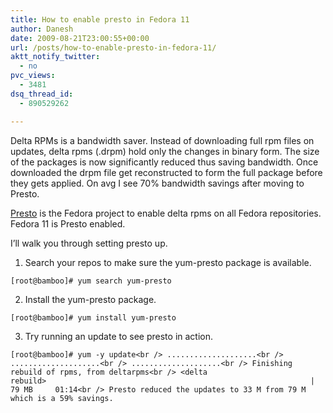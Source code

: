 ```yaml
---
title: How to enable presto in Fedora 11
author: Danesh
date: 2009-08-21T23:00:55+00:00
url: /posts/how-to-enable-presto-in-fedora-11/
aktt_notify_twitter:
  - no
pvc_views:
  - 3481
dsq_thread_id:
  - 890529262

---
```

Delta RPMs is a bandwidth saver. Instead of downloading full rpm files on updates, delta rpms (.drpm) hold only the changes in binary form. The size of the packages is now significantly reduced thus saving bandwidth. Once downloaded the drpm file get reconstructed to form the full package before they gets applied. On avg I see 70% bandwidth savings after moving to Presto.

[Presto][1] is the Fedora project to enable delta rpms on all Fedora repositories. Fedora 11 is Presto enabled.

I&#8217;ll walk you through setting presto up.

1. Search your repos to make sure the yum-presto package is available.

`[root@bamboo]# yum search yum-presto`

2. Install the yum-presto package.

`[root@bamboo]# yum install yum-presto`

3. Try running an update to see presto in action.

`[root@bamboo]# yum -y update<br />
....................<br />
....................<br />
....................<br />
Finishing rebuild of rpms, from deltarpms<br />
<delta rebuild>                                                           |  79 MB     01:14<br />
Presto reduced the updates to 33 M from 79 M which is a 59% savings.`

 [1]: http://fedoraproject.org/wiki/Releases/FeaturePresto